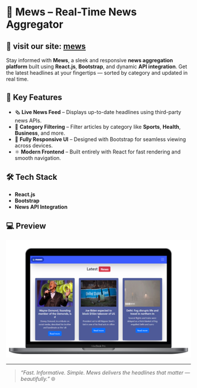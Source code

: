 # 📰 Mews – Real-Time News Aggregator

## 🔗 visit our site: [mews](https://mews-newsapp.netlify.app/)

Stay informed with **Mews**, a sleek and responsive **news aggregation platform** built using **React.js**, **Bootstrap**, and dynamic **API integration**. Get the latest headlines at your fingertips — sorted by category and updated in real time.

## 🚀 Key Features
- 🗞️ **Live News Feed** – Displays up-to-date headlines using third-party news APIs.
- 🧠 **Category Filtering** – Filter articles by category like **Sports**, **Health**, **Business**, and more.
- 📱 **Fully Responsive UI** – Designed with Bootstrap for seamless viewing across devices.
- ⚛️ **Modern Frontend** – Built entirely with React for fast rendering and smooth navigation.

## 🛠️ Tech Stack
- **React.js**
- **Bootstrap**
- **News API Integration**

## 💻 Preview
![Preview](./screenshots/preview.png)

---

> *“Fast. Informative. Simple. Mews delivers the headlines that matter — beautifully.”* 🌐
